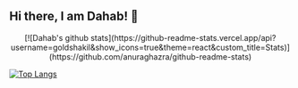 ## Hi there, I am Dahab! 👋


<div align="center">
[![Dahab's github stats](https://github-readme-stats.vercel.app/api?username=goldshakil&show_icons=true&theme=react&custom_title=Stats)](https://github.com/anuraghazra/github-readme-stats)
</div>

[![Top Langs](https://github-readme-stats.vercel.app/api/top-langs/?username=goldshakil&theme=react&layout=compact)](https://github.com/anuraghazra/github-readme-stats)


<!--
**goldshakil/goldshakil** is a ✨ _special_ ✨ repository because its `README.md` (this file) appears on your GitHub profile.

Here are some ideas to get you started:


- 🔭 I’m currently working on ...
- 🌱 I’m currently learning ...
- 👯 I’m looking to collaborate on ...
- 🤔 I’m looking for help with ...
- 💬 Ask me about ...
- 📫 How to reach me: ...
- 😄 Pronouns: ...
- ⚡ Fun fact: ...
-->
